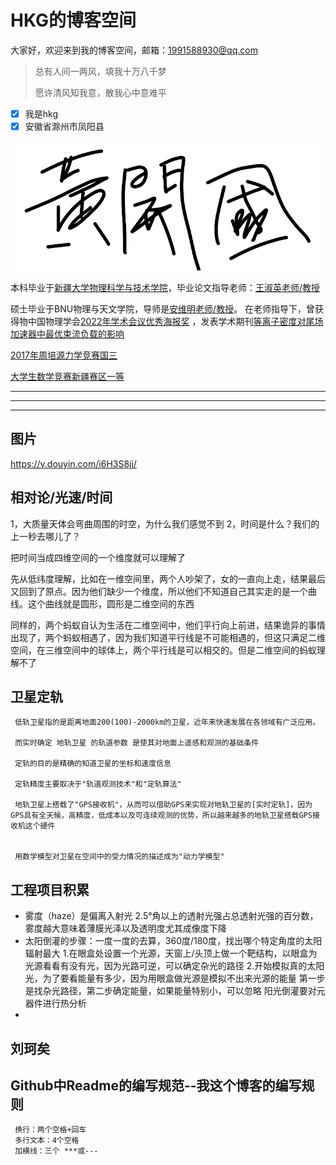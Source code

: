 # HKG的博客空间

<p align="center">
 
大家好，欢迎来到我的博客空间，邮箱：1991588930@qq.com

</p>

> 总有人间一两风，填我十万八千梦
>
> 愿许清风知我意，散我心中意难平

- [x] 我是hkg
- [x] 安徽省滁州市凤阳县

![](./20240704-220111.png "我的签名")

本科毕业于[新疆大学物理科学与技术学院](https://phy.xju.edu.cn/)，毕业论文指导老师：[王淑英老师/教授](https://phy.xju.edu.cn/info/1121/2164.htm)

硕士毕业于BNU物理与天文学院，导师是[安维明老师/教授](https://astro.bnu.edu.cn/zw/gk/szdw/zrjs/js/102182.html)。
在老师指导下，曾获得物中国物理学会[2022年学术会议优秀海报奖](http://meeting.cps-net.org.cn/sustech2022/multiinfo/74)
，发表学术期刊[等离子密度对尾场加速器中最优束流负载的影响](http://www.bnujournal.com/article/doi/10.12202/j.0476-0301.2023166)

[2017年周培源力学竞赛国三](https://publicqn.saikr.com/23ac802d349a4fb6bc7586455d363a341498643688769.xls?attname=%E9%99%84%E4%BB%B62%EF%BC%9A%E4%B8%AA%E4%BA%BA%E8%B5%9B%E4%B8%89%E7%AD%89%E5%A5%96%E5%92%8C%E4%BC%98%E7%A7%80%E5%A5%96.xls)

[大学生数学竞赛新疆赛区一等](https://mp.weixin.qq.com/s/JK12FDrq0Thcwr0rGBTbIA)

 ***
 ---
 




---

## 图片

https://v.douyin.com/i6H3S8jj/ 








## 相对论/光速/时间
1，大质量天体会弯曲周围的时空，为什么我们感觉不到
2，时间是什么？我们的上一秒去哪儿了？

把时间当成四维空间的一个维度就可以理解了

先从低纬度理解，比如在一维空间里，两个人吵架了，女的一直向上走，结果最后又回到了原点。因为他们缺少一个维度，所以他们不知道自己其实走的是一个曲线。这个曲线就是圆形，圆形是二维空间的东西

同样的，两个蚂蚁自认为生活在二维空间中，他们平行向上前进，结果诡异的事情出现了，两个蚂蚁相遇了，因为我们知道平行线是不可能相遇的，但这只满足二维空间，在三维空间中的球体上，两个平行线是可以相交的。但是二维空间的蚂蚁理解不了

## 卫星定轨


     低轨卫星指的是距离地面200(100)-2000km的卫星，近年来快速发展在各领域有广泛应用。

     而实时确定 地轨卫星 的轨道参数 是使其对地面上遥感和观测的基础条件

     定轨的目的是精确的知道卫星的坐标和速度信息

     定轨精度主要取决于"轨道观测技术"和"定轨算法"

     地轨卫星上搭载了"GPS接收机"，从而可以借助GPS来实现对地轨卫星的[实时定轨]，因为GPS具有全天候，高精度，低成本以及可连续观测的优势，所以越来越多的地轨卫星搭载GPS接收机这个硬件


     用数学模型对卫星在空间中的受力情况的描述成为"动力学模型"

## 工程项目积累


- 雾度（haze）是偏离入射光 2.5°角以上的透射光强占总透射光强的百分数，雾度越大意味着薄膜光泽以及透明度尤其成像度下降
- 太阳倒灌的步骤：一度一度的去算，360度/180度，找出哪个特定角度的太阳辐射最大
1.在眼盒处设置一个光源，天窗上/头顶上做一个靶结构，以眼盒为光源看看有没有光，因为光路可逆，可以确定杂光的路径
2.开始模拟真的太阳光，为了要看能量有多少，因为用眼盒做光源是模拟不出来光源的能量
  第一步是找杂光路径，第二步确定能量，如果能量特别小，可以忽略
  阳光倒灌要对元器件进行热分析
-

## 刘珂矣


## Github中Readme的编写规范--我这个博客的编写规则

     换行：两个空格+回车
     多行文本：4个空格
     加横线：三个 ***或---
     



